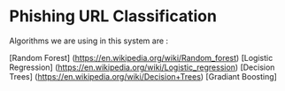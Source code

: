 # Phishing URL Classification

Algorithms we are using in this system are :

[Random Forest] (https://en.wikipedia.org/wiki/Random_forest)
[Logistic Regression] (https://en.wikipedia.org/wiki/Logistic_regression)
[Decision Trees] (https://en.wikipedia.org/wiki/Decision+Trees)
[Gradiant Boosting]
